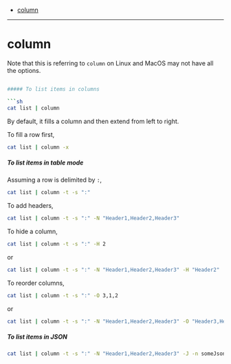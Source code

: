 - [column](#column)
___

# column

Note that this is referring to `column` on Linux and MacOS may not have all the
options.

```sh

##### To list items in columns

```sh
cat list | column
```

By default, it fills a column and then extend from left to right.

To fill a row first,

```sh
cat list | column -x
```

##### To list items in table mode

Assuming a row is delimited by `:`,

```sh
cat list | column -t -s ":"
```

To add headers,

```sh
cat list | column -t -s ":" -N "Header1,Header2,Header3"
```

To hide a column,

```sh
cat list | column -t -s ":" -H 2
```

or

```sh
cat list | column -t -s ":" -N "Header1,Header2,Header3" -H "Header2"
```

To reorder columns,

```sh
cat list | column -t -s ":" -O 3,1,2
```

or

```sh
cat list | column -t -s ":" -N "Header1,Header2,Header3" -O "Header3,Header1,Header2"
```

##### To list items in JSON

```sh
cat list | column -t -s ":" -N "Header1,Header2,Header3" -J -n someJsonPropertyName
```
